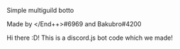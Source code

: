 
Simple multiguild botto

Made by </End++>#6969 and Bakubro#4200

Hi there :D! This is a discord.js bot code which we made!
